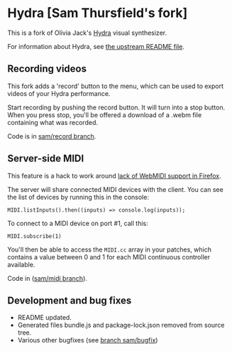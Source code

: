 # Hydra [Sam Thursfield's fork]

This is a fork of Olivia Jack's [Hydra](https://github.com/ojack/hydra/) visual synthesizer.

For information about Hydra, see [the upstream README file](https://github.com/ojack/hydra/).

## Recording videos

This fork adds a 'record' button to the menu, which can be used to export
videos of your Hydra performance.

Start recording by pushing the record button. It will turn into a stop button.
When you press stop, you'll be offered a download of a .webm file containing
what was recorded.

Code is in [sam/record branch](https://github.com/ssssam/hydra/tree/sam/record).

## Server-side MIDI

This feature is a hack to work around
[lack of WebMIDI support in Firefox](https://bugzilla.mozilla.org/show_bug.cgi?id=836897).

The server will share connected MIDI devices with the client. You can see the list of devices
by running this in the console:

    MIDI.listInputs().then((inputs) => console.log(inputs));

To connect to a MIDI device on port #1, call this:

    MIDI.subscribe(1)

You'll then be able to access the `MIDI.cc` array in your patches, which contains
a value between 0 and 1 for each MIDI continuous controller available.

Code in ([sam/midi branch](https://github.com/ssssam/hydra/tree/sam/midi)).

## Development and bug fixes

  * README updated.
  * Generated files bundle.js and package-lock.json removed from source tree.
  * Various other bugfixes (see [branch sam/bugfix](https://github.com/ssssam/hydra/tree/sam/bugfix))
